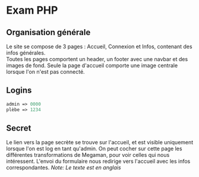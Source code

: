 # Exam PHP

## Organisation générale

Le site se compose de 3 pages : Accueil, Connexion et Infos, contenant des infos générales.  
Toutes les pages comportent un header, un footer avec une navbar et des images de fond. Seule la page d'accueil comporte une image centrale lorsque l'on n'est pas connecté.

## Logins
``` php
admin => 0000
plèbe => 1234 
```
## Secret
Le lien vers la page secrète se trouve sur l'accueil, et est visible uniquement lorsque l'on est log en tant qu'admin. On peut cocher sur cette page les différentes transformations de Megaman, pour voir celles qui nous intéressent. L'envoi du formulaire nous redirige vers l'accueil avec les infos correspondantes. *Note: Le texte est en anglais*